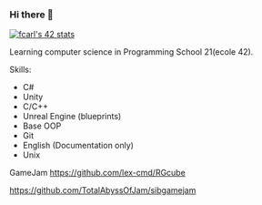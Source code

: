 ### Hi there 👋

<!--
**lex-cmd/lex-cmd** is a ✨ _special_ ✨ repository because its `README.md` (this file) appears on your GitHub profile.

Here are some ideas to get you started:

- 🔭 I’m currently working on ...
- 🌱 I’m currently learning ...
- 👯 I’m looking to collaborate on ...
- 🤔 I’m looking for help with ...
- 💬 Ask me about ...
- 📫 How to reach me: ...
- 😄 Pronouns: ...
- ⚡ Fun fact: ...
-->
<a href="https://github.com/JaeSeoKim/badge42"><img src="https://badge42.vercel.app/api/v2/cl1pz08ac000609l4qe3suiqv/stats?cursusId=21&coalitionId=97" alt="fcarl's 42 stats" /></a>

Learning computer science in Programming School 21(ecole 42).

Skills:
* C#
* Unity
* С/С++
* Unreal Engine (blueprints)
* Base OOP
* Git
* English (Documentation only)
* Unix

GameJam https://github.com/lex-cmd/RGcube

https://github.com/TotalAbyssOfJam/sibgamejam
